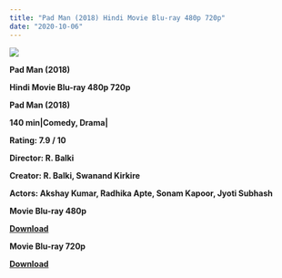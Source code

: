 ```yaml
---
title: "Pad Man (2018) Hindi Movie Blu-ray 480p 720p"
date: "2020-10-06"
---
```


[**![](https://1.bp.blogspot.com/-vpESOOxN2uY/XuW59G25YKI/AAAAAAAADKE/cgp7dFwxRy0CZPvDEEtBEPR-MxhRz6kLgCLcBGAsYHQ/s1600/padmabn.jpg)**](https://1.bp.blogspot.com/-vpESOOxN2uY/XuW59G25YKI/AAAAAAAADKE/cgp7dFwxRy0CZPvDEEtBEPR-MxhRz6kLgCLcBGAsYHQ/s1600/padmabn.jpg)

 **Pad Man (2018)**

**Hindi Movie Blu-ray 480p 720p** 

**Pad Man (2018)**

**140 min|Comedy, Drama|**

**Rating: 7.9 / 10** 

**Director: R. Balki**

**Creator: R. Balki, Swanand Kirkire**

**Actors: Akshay Kumar, Radhika Apte, Sonam Kapoor, Jyoti Subhash**

 **Movie Blu-ray 480p** 

**[Download](https://myglinks.xyz/5493)** 

 **Movie Blu-ray 720p** 

**[Download](https://myglinks.xyz/5494)**
